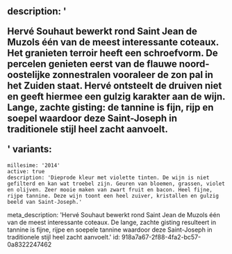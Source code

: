 description: '<p>Hervé Souhaut bewerkt rond Saint Jean de Muzols één van de meest interessante coteaux. Het granieten terroir heeft een schroefvorm. De percelen genieten eerst van de flauwe noord-oostelijke zonnestralen vooraleer de zon pal in het Zuiden staat. Hervé ontsteelt de druiven niet en geeft hiermee een gulzig karakter aan de wijn. Lange, zachte gisting: de tannine is fijn, rijp en soepel waardoor deze Saint-Joseph in traditionele stijl heel zacht aanvoelt.</p>'
variants:
  -
    millesime: '2014'
    active: true
    description: 'Dieprode kleur met violette tinten. De wijn is niet gefilterd en kan wat troebel zijn. Geuren van bloemen, grassen, violet en olijven. Zeer mooie maken van zwart fruit en bacon. Heel fijne, rijpe tannine. Deze wijn toont een heel zuiver, kristallen en gulzig beeld van Saint-Joseph.'
meta_description: 'Hervé Souhaut bewerkt rond Saint Jean de Muzols één van de meest interessante coteaux. De lange, zachte gisting resulteert in tannine is fijne, rijpe en soepele tannine waardoor deze Saint-Joseph in traditionele stijl heel zacht aanvoelt.'
id: 918a7a67-2f88-4fa2-bc57-0a8322247462
